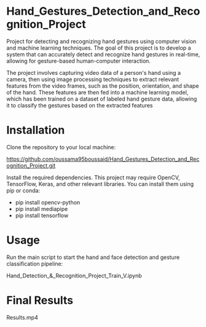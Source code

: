 # Hand_Gestures_Detection_and_Recognition_Project
Project for detecting and recognizing hand gestures using computer vision and machine learning techniques. The goal of this project is to develop a system that can accurately detect and recognize hand gestures in real-time, allowing for gesture-based human-computer interaction.

The project involves capturing video data of a person's hand using a camera, then using image processing techniques to extract relevant features from the video frames, such as the position, orientation, and shape of the hand. These features are then fed into a machine learning model, which has been trained on a dataset of labeled hand gesture data, allowing it to classify the gestures based on the extracted features

# Installation
Clone the repository to your local machine:

https://github.com/oussama95boussaid/Hand_Gestures_Detection_and_Recognition_Project.git

Install the required dependencies. This project may require OpenCV, TensorFlow, Keras, and other relevant libraries. You can install them using pip or conda:
- pip install opencv-python 
- pip install mediapipe
- pip install tensorflow

# Usage
Run the main script to start the hand and face detection and gesture classification pipeline:

Hand_Detection_&_Recognition_Project_Train_V.ipynb

# Final Results

Results.mp4
